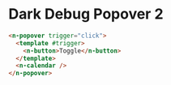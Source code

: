 # Dark Debug Popover 2

```html
<n-popover trigger="click">
  <template #trigger>
    <n-button>Toggle</n-button>
  </template>
  <n-calendar />
</n-popover>
```
